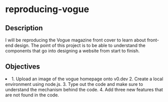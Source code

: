 # reproducing-vogue
##  Description
I will be reproducing the Vogue magazine front cover to learn about front-end design. The point of this project is to be able to understand the components that go into designing a website from start to finish. 

## Objectives
<li>
  1. Upload an image of the vogue homepage onto v0.dev
  2. Create a local environment using node.js.
  3. Type out the code and make sure to understand the mechanism behind the code.
  4. Add three new features that are not found in the code. 
</li>

